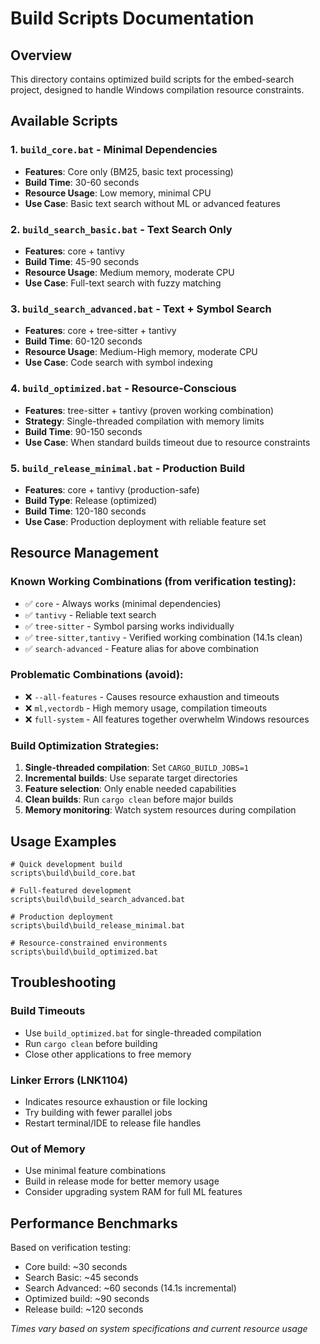 # Build Scripts Documentation

## Overview
This directory contains optimized build scripts for the embed-search project, designed to handle Windows compilation resource constraints.

## Available Scripts

### 1. `build_core.bat` - Minimal Dependencies
- **Features**: Core only (BM25, basic text processing)
- **Build Time**: 30-60 seconds
- **Resource Usage**: Low memory, minimal CPU
- **Use Case**: Basic text search without ML or advanced features

### 2. `build_search_basic.bat` - Text Search Only
- **Features**: core + tantivy
- **Build Time**: 45-90 seconds  
- **Resource Usage**: Medium memory, moderate CPU
- **Use Case**: Full-text search with fuzzy matching

### 3. `build_search_advanced.bat` - Text + Symbol Search
- **Features**: core + tree-sitter + tantivy
- **Build Time**: 60-120 seconds
- **Resource Usage**: Medium-High memory, moderate CPU
- **Use Case**: Code search with symbol indexing

### 4. `build_optimized.bat` - Resource-Conscious
- **Features**: tree-sitter + tantivy (proven working combination)
- **Strategy**: Single-threaded compilation with memory limits
- **Build Time**: 90-150 seconds
- **Use Case**: When standard builds timeout due to resource constraints

### 5. `build_release_minimal.bat` - Production Build
- **Features**: core + tantivy (production-safe)
- **Build Type**: Release (optimized)
- **Build Time**: 120-180 seconds
- **Use Case**: Production deployment with reliable feature set

## Resource Management

### Known Working Combinations (from verification testing):
- ✅ `core` - Always works (minimal dependencies)
- ✅ `tantivy` - Reliable text search
- ✅ `tree-sitter` - Symbol parsing works individually
- ✅ `tree-sitter,tantivy` - Verified working combination (14.1s clean)
- ✅ `search-advanced` - Feature alias for above combination

### Problematic Combinations (avoid):
- ❌ `--all-features` - Causes resource exhaustion and timeouts
- ❌ `ml,vectordb` - High memory usage, compilation timeouts
- ❌ `full-system` - All features together overwhelm Windows resources

### Build Optimization Strategies:
1. **Single-threaded compilation**: Set `CARGO_BUILD_JOBS=1`
2. **Incremental builds**: Use separate target directories
3. **Feature selection**: Only enable needed capabilities
4. **Clean builds**: Run `cargo clean` before major builds
5. **Memory monitoring**: Watch system resources during compilation

## Usage Examples

```batch
# Quick development build
scripts\build\build_core.bat

# Full-featured development
scripts\build\build_search_advanced.bat

# Production deployment
scripts\build\build_release_minimal.bat

# Resource-constrained environments
scripts\build\build_optimized.bat
```

## Troubleshooting

### Build Timeouts
- Use `build_optimized.bat` for single-threaded compilation
- Run `cargo clean` before building
- Close other applications to free memory

### Linker Errors (LNK1104)
- Indicates resource exhaustion or file locking
- Try building with fewer parallel jobs
- Restart terminal/IDE to release file handles

### Out of Memory
- Use minimal feature combinations
- Build in release mode for better memory usage
- Consider upgrading system RAM for full ML features

## Performance Benchmarks

Based on verification testing:
- Core build: ~30 seconds
- Search Basic: ~45 seconds  
- Search Advanced: ~60 seconds (14.1s incremental)
- Optimized build: ~90 seconds
- Release build: ~120 seconds

*Times vary based on system specifications and current resource usage*